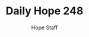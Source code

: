 ---
image: /assets/img/daily-hope-default-artwork.png
title: Daily Hope 248
number: 248
categories:
  - Daily Hope
author: Hope Staff
notes: Daily Hope 248
embed: >-
  <iframe style="border-radius:12px" src="https://open.spotify.com/embed/episode/3qR13A8WzBuEHMATJxRiSM?utm_source=generator" width="100%" height="352" frameBorder="0" allowfullscreen="" allow="autoplay; clipboard-write; encrypted-media; fullscreen; picture-in-picture" loading="lazy"></iframe>
---